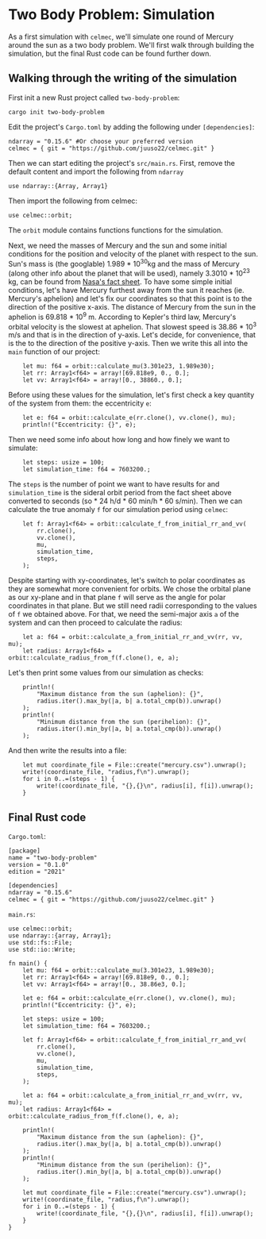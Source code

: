 # Two Body Problem: Simulation

As a first simulation with `celmec`, we'll simulate one round of Mercury around the sun as a two body problem. We'll first walk through building the simulation, but the final Rust code can be found further down.

## Walking through the writing of the simulation

First init a new Rust project called `two-body-problem`:

```
cargo init two-body-problem
```

Edit the project's `Cargo.toml` by adding the following under `[dependencies]`:

```
ndarray = "0.15.6" #Or choose your preferred version
celmec = { git = "https://github.com/juuso22/celmec.git" }
```

Then we can start editing the project's `src/main.rs`. First, remove the default content and import the following from `ndarray` 

```
use ndarray::{Array, Array1}
```

Then import the following from celmec:

```
use celmec::orbit;
```

The `orbit` module contains functions functions for the simulation.

Next, we need the masses of Mercury and the sun and some initial conditions for the position and velocity of the planet with respect to the sun. Sun's mass is (the googlable) 1.989 * 10<sup>30</sup>kg and the mass of Mercury (along other info about the planet that will be used), namely 3.3010 * 10<sup>23</sup> kg, can be found from [Nasa's fact sheet](https://nssdc.gsfc.nasa.gov/planetary/factsheet/mercuryfact.html). To have some simple initial conditions, let's have Mercury furthest away from the sun it reaches (ie. Mercury's aphelion) and let's fix our coordinates so that this point is to the direction of the positive x-axis. The distance of Mercury from the sun in the aphelion is 69.818 * 10<sup>9</sup> m. According to Kepler's third law, Mercury's orbital velocity is the slowest at aphelion. That slowest speed is 38.86 * 10<sup>3</sup> m/s and that is in the direction of y-axis. Let's decide, for convenience, that is the to the direction of the positive y-axis. Then we write this all into the `main` function of our project:

```
    let mu: f64 = orbit::calculate_mu(3.301e23, 1.989e30);
    let rr: Array1<f64> = array![69.818e9, 0., 0.];
    let vv: Array1<f64> = array![0., 38860., 0.];
```

Before using these values for the simulation, let's first check a key quantity of the system from them: the eccentricity `e`:

```
    let e: f64 = orbit::calculate_e(rr.clone(), vv.clone(), mu);
    println!("Eccentricity: {}", e);
```

Then we need some info about how long and how finely we want to simulate:

```
    let steps: usize = 100;
    let simulation_time: f64 = 7603200.;
```

The `steps` is the number of point we want to have results for and `simulation_time` is the sideral orbit period from the fact sheet above converted to seconds (so * 24 h/d * 60 min/h * 60 s/min). Then we can calculate the true anomaly `f` for our simulation period using `celmec`:

```
    let f: Array1<f64> = orbit::calculate_f_from_initial_rr_and_vv(
        rr.clone(),
        vv.clone(),
        mu,
        simulation_time,
        steps,
    );

```

Despite starting with xy-coordinates, let's switch to polar coordinates as they are somewhat more convenient for orbits. We chose the orbital plane as our xy-plane and in that plane `f` will serve as the angle for polar coordinates in that plane. But we still need radii corresponding to the values of `f` we obtained above. For that, we need the semi-major axis `a` of the system and can then proceed to calculate the radius:

```
    let a: f64 = orbit::calculate_a_from_initial_rr_and_vv(rr, vv, mu);
    let radius: Array1<f64> = orbit::calculate_radius_from_f(f.clone(), e, a);
```

Let's then print some values from our simulation as checks:

```
    println!(
        "Maximum distance from the sun (aphelion): {}",
        radius.iter().max_by(|a, b| a.total_cmp(b)).unwrap()
    );
    println!(
        "Minimum distance from the sun (perihelion): {}",
        radius.iter().min_by(|a, b| a.total_cmp(b)).unwrap()
    );
```

And then write the results into a file:

```
    let mut coordinate_file = File::create("mercury.csv").unwrap();
    write!(coordinate_file, "radius,f\n").unwrap();
    for i in 0..=(steps - 1) {
        write!(coordinate_file, "{},{}\n", radius[i], f[i]).unwrap();
    }
```

## Final Rust code

`Cargo.toml`:

```
[package]
name = "two-body-problem"
version = "0.1.0"
edition = "2021"

[dependencies]
ndarray = "0.15.6"
celmec = { git = "https://github.com/juuso22/celmec.git" }
```

`main.rs`:

```
use celmec::orbit;
use ndarray::{array, Array1};
use std::fs::File;
use std::io::Write;

fn main() {
    let mu: f64 = orbit::calculate_mu(3.301e23, 1.989e30);
    let rr: Array1<f64> = array![69.818e9, 0., 0.];
    let vv: Array1<f64> = array![0., 38.86e3, 0.];

    let e: f64 = orbit::calculate_e(rr.clone(), vv.clone(), mu);
    println!("Eccentricity: {}", e);

    let steps: usize = 100;
    let simulation_time: f64 = 7603200.;

    let f: Array1<f64> = orbit::calculate_f_from_initial_rr_and_vv(
        rr.clone(),
        vv.clone(),
        mu,
        simulation_time,
        steps,
    );

    let a: f64 = orbit::calculate_a_from_initial_rr_and_vv(rr, vv, mu);
    let radius: Array1<f64> = orbit::calculate_radius_from_f(f.clone(), e, a);

    println!(
        "Maximum distance from the sun (aphelion): {}",
        radius.iter().max_by(|a, b| a.total_cmp(b)).unwrap()
    );
    println!(
        "Minimum distance from the sun (perihelion): {}",
        radius.iter().min_by(|a, b| a.total_cmp(b)).unwrap()
    );

    let mut coordinate_file = File::create("mercury.csv").unwrap();
    write!(coordinate_file, "radius,f\n").unwrap();
    for i in 0..=(steps - 1) {
        write!(coordinate_file, "{},{}\n", radius[i], f[i]).unwrap();
    }
}
```
